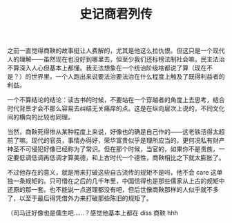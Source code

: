 ﻿---
title: 史记商君列传
tags: [阅读笔记]
---

之前一直觉得商鞅的故事挺让人费解的，尤其是他这么拉仇恨。但这只是一个现代人的理解——虽然现在也没好到哪里去，但至少我们还标榜法制社会嘛，民主法治不算深入人心但基本上都懂。我无法想象在一个统治阶级啥都说了算（现在不是？）的世界里，一个人跑出来说要法治要法治在什么程度上触及了既得利益者的利益。

一个不算结论的结论：读古书的时候，不要站在一个穿越者的角度上去思考，结合时代背景才会不那么容易去纠结无关痛痒的点。这是在纵向层次上说的，不同文化间的横向的比较也同理。

<!--truncate-->

当然，商鞅死得惨从某种程度上来说，好像也的确是自己作的——这老铁活得太超前了嘛。现代的官员，事情办得好，荣华富贵似乎是理所应当的，更何况私有财产神圣不可侵犯好像已经称为了常识。但在那个时候，当官的，如果你不是贵族，一定要低调低调再低调才算美德，和上古时代一个德性，商鞅相比之下就太膨胀了。

不过他存在的意义，就是用来打破这些自古流传的规矩不是吗，他不会 care 这单独一条规矩的。只可惜在之后的几千年里，中国信得也是那些儒家从上古的规矩中还原的那一套。也不能说一点道理都没有吧，但后世像商鞅那样的人似乎就不多了，以至于最后得凭借外力来打破那些陈旧的规矩了。

（司马迁好像也是儒生吧……？感觉他基本上都在 diss 商鞅 hhh
